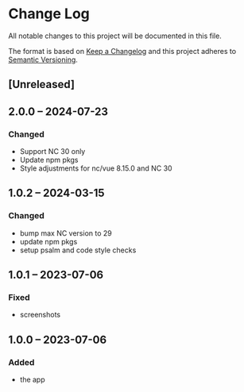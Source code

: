 # Change Log
All notable changes to this project will be documented in this file.

The format is based on [Keep a Changelog](http://keepachangelog.com/)
and this project adheres to [Semantic Versioning](http://semver.org/).

## [Unreleased]

## 2.0.0 – 2024-07-23

### Changed

- Support NC 30 only
- Update npm pkgs
- Style adjustments for nc/vue 8.15.0 and NC 30

## 1.0.2 – 2024-03-15

### Changed

- bump max NC version to 29
- update npm pkgs
- setup psalm and code style checks

## 1.0.1 – 2023-07-06

### Fixed

- screenshots

## 1.0.0 – 2023-07-06
### Added
* the app

